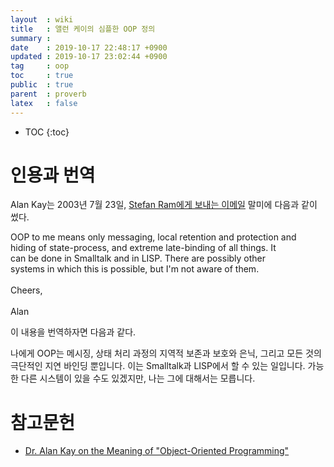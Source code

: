 ```yaml
---
layout  : wiki
title   : 앨런 케이의 심플한 OOP 정의
summary : 
date    : 2019-10-17 22:48:17 +0900
updated : 2019-10-17 23:02:44 +0900
tag     : oop
toc     : true
public  : true
parent  : proverb
latex   : false
---
```

* TOC
{:toc}

# 인용과 번역

Alan Kay는 2003년 7월 23일, [Stefan Ram에게 보내는 이메일][email] 말미에 다음과 같이 썼다.

>
OOP to me means only messaging, local retention and protection and  
hiding of state-process, and extreme late-binding of all things. It  
can be done in Smalltalk and in LISP. There are possibly other  
systems in which this is possible, but I'm not aware of them.  
<br>
Cheers,  
<br>
Alan

이 내용을 번역하자면 다음과 같다.

>
나에게 OOP는 메시징, 상태 처리 과정의 지역적 보존과 보호와 은닉, 그리고 모든 것의 극단적인 지연 바인딩 뿐입니다. 이는 Smalltalk과 LISP에서 할 수 있는 일입니다. 가능한 다른 시스템이 있을 수도 있겠지만, 나는 그에 대해서는 모릅니다.



# 참고문헌

* [Dr. Alan Kay on the Meaning of "Object-Oriented Programming"][email]

[email]: http://www.purl.org/stefan_ram/pub/doc_kay_oop_en

